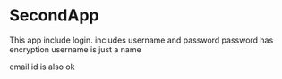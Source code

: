 # SecondApp
This app include login.
includes username and password
password has encryption
username is just a name

email id is also ok
